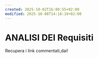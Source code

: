 ```yaml
---
created: 2025-10-02T16:00:55+02:00
modified: 2025-10-08T14:18:10+02:00
---
```


# ANALISI DEI Requisiti

Recupera i link commentati,dai!
